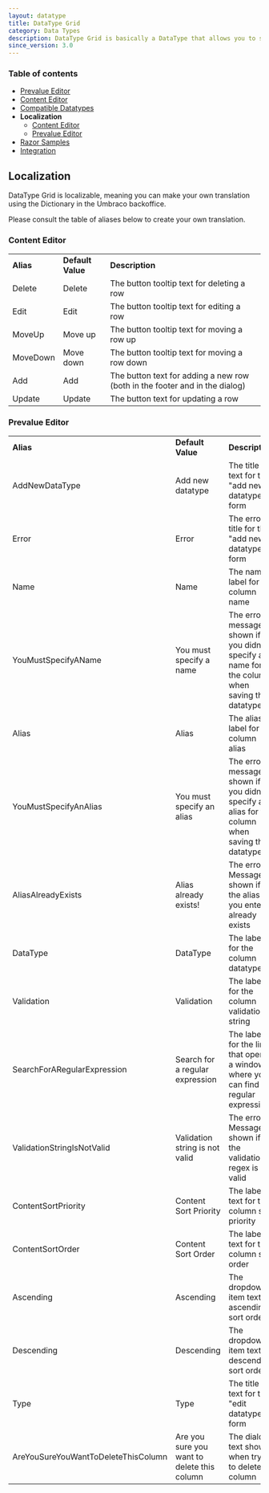 ```yaml
---
layout: datatype
title: DataType Grid
category: Data Types
description: DataType Grid is basically a DataType that allows you to store DataTypes in a grid-like fashion. Think Excel, but with other Datatypes instead of textboxes.
since_version: 3.0
---
```


### Table of contents ###
* [Prevalue Editor](../#prevalue_editor)
* [Content Editor](../#content_editor)
* [Compatible Datatypes](../compatible-datatypes)
* **Localization**    
    - [Content Editor](#content_editor)    
    - [Prevalue Editor](#prevalue_editor)    
* [Razor Samples](../razor-samples)
* [Integration](../integration)
    
    
## Localization ##
DataType Grid is localizable, meaning you can make your own translation using the Dictionary in the Umbraco backoffice.

Please consult the table of aliases below to create your own translation.

### Content Editor ###
<table border="0">
    <tbody>
        <tr>
            <td>
                <strong>Alias</strong>
            </td>
            <td>
                <strong>Default Value</strong>
            </td>
            <td>
                <strong>Description</strong>
            </td>
        </tr>
        <tr>
            <td>Delete</td>
            <td>Delete</td>
            <td>The button tooltip text for deleting a row</td>
        </tr>
        <tr>
            <td>Edit</td>
            <td>Edit</td>
            <td>The button tooltip text for editing a row</td>
        </tr>
        <tr>
            <td>MoveUp</td>
            <td>Move up</td>
            <td>The button tooltip text for moving a row up</td>
        </tr>
        <tr>
            <td>MoveDown</td>
            <td>Move down</td>
            <td>The button tooltip text for moving a row down</td>
        </tr>
        <tr>
            <td>Add</td>
            <td>Add</td>
            <td>The button text for adding a new row (both in the footer and in the dialog)</td>
        </tr>
        <tr>
            <td>Update</td>
            <td>Update</td>
            <td>The button text for updating a row</td>
        </tr>
    </tbody>
</table>

### Prevalue Editor ###
<table border="0">
    <tbody>
        <tr>
            <td>
                <strong>Alias</strong>
            </td>
            <td>
                <strong>Default Value</strong>
            </td>
            <td>
                <strong>Description</strong>
            </td>
        </tr>
        <tr>
            <td>AddNewDataType</td>
            <td>Add new datatype</td>
            <td>The title text for the "add new datatype" form</td>
        </tr>
        <tr>
            <td>Error</td>
            <td>Error</td>
            <td>The error title for the "add new datatype" form</td>
        </tr>
        <tr>
            <td>Name</td>
            <td>Name</td>
            <td>The name label for the column name</td>
        </tr>
        <tr>
            <td>YouMustSpecifyAName</td>
            <td>You must specify a name</td>
            <td>The error message shown if you didn't specify a name for the column when saving the datatype</td>
        </tr>
        <tr>
            <td>Alias</td>
            <td>Alias</td>
            <td>The alias label for the column alias</td>
        </tr>
        <tr>
            <td>YouMustSpecifyAnAlias</td>
            <td>You must specify an alias</td>
            <td>The error message shown if you didn't specify an alias for the column when saving the datatype</td>
        </tr>
        <tr>
            <td>AliasAlreadyExists</td>
            <td>Alias already exists!</td>
            <td>The error Message shown if the alias you entered already exists</td>
        </tr>
        <tr>
            <td>DataType</td>
            <td>DataType</td>
            <td>The label for the column datatype</td>
        </tr>
        <tr>
            <td>Validation</td>
            <td>Validation</td>
            <td>The label for the column validation string</td>
        </tr>
        <tr>
            <td>SearchForARegularExpression</td>
            <td>Search for a regular expression</td>
            <td>The label for the link that opens a window where you can find regular expressions</td>
        </tr>
        <tr>
            <td>ValidationStringIsNotValid</td>
            <td>Validation string is not valid</td>
            <td>The error Message shown if the validation regex is not valid</td>
        </tr>
        <tr>
            <td>ContentSortPriority</td>
            <td>Content Sort Priority</td>
            <td>The label text for the column sort priority</td>
        </tr>
        <tr>
            <td>ContentSortOrder</td>
            <td>Content Sort Order</td>
            <td>The label text for the column sort order</td>
        </tr>
        <tr>
            <td>Ascending</td>
            <td>Ascending</td>
            <td>The dropdown item text for ascending sort order</td>
        </tr>
        <tr>
            <td>Descending</td>
            <td>Descending</td>
            <td>The dropdown item text for descending sort order</td>
        </tr>
        <tr>
            <td>Type</td>
            <td>Type</td>
            <td>The title text for the "edit datatype" form</td>
        </tr>
        <tr>
            <td>AreYouSureYouWantToDeleteThisColumn</td>
            <td>Are you sure you want to delete this column</td>
            <td>The dialog text shown when trying to delete a column</td>
        </tr>
    </tbody>
</table>
